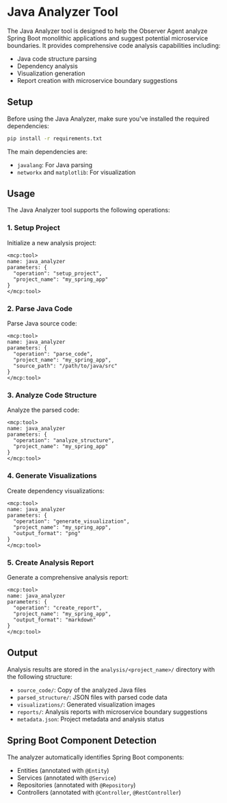# Java Analyzer Tool

The Java Analyzer tool is designed to help the Observer Agent analyze Spring Boot monolithic applications and suggest potential microservice boundaries. It provides comprehensive code analysis capabilities including:

- Java code structure parsing
- Dependency analysis
- Visualization generation
- Report creation with microservice boundary suggestions

## Setup

Before using the Java Analyzer, make sure you've installed the required dependencies:

```bash
pip install -r requirements.txt
```

The main dependencies are:
- `javalang`: For Java parsing
- `networkx` and `matplotlib`: For visualization

## Usage

The Java Analyzer tool supports the following operations:

### 1. Setup Project

Initialize a new analysis project:

```
<mcp:tool>
name: java_analyzer
parameters: {
  "operation": "setup_project",
  "project_name": "my_spring_app"
}
</mcp:tool>
```

### 2. Parse Java Code

Parse Java source code:

```
<mcp:tool>
name: java_analyzer
parameters: {
  "operation": "parse_code",
  "project_name": "my_spring_app",
  "source_path": "/path/to/java/src"
}
</mcp:tool>
```

### 3. Analyze Code Structure

Analyze the parsed code:

```
<mcp:tool>
name: java_analyzer
parameters: {
  "operation": "analyze_structure",
  "project_name": "my_spring_app"
}
</mcp:tool>
```

### 4. Generate Visualizations

Create dependency visualizations:

```
<mcp:tool>
name: java_analyzer
parameters: {
  "operation": "generate_visualization",
  "project_name": "my_spring_app",
  "output_format": "png"
}
</mcp:tool>
```

### 5. Create Analysis Report

Generate a comprehensive analysis report:

```
<mcp:tool>
name: java_analyzer
parameters: {
  "operation": "create_report",
  "project_name": "my_spring_app",
  "output_format": "markdown"
}
</mcp:tool>
```

## Output

Analysis results are stored in the `analysis/<project_name>/` directory with the following structure:

- `source_code/`: Copy of the analyzed Java files
- `parsed_structure/`: JSON files with parsed code data
- `visualizations/`: Generated visualization images
- `reports/`: Analysis reports with microservice boundary suggestions
- `metadata.json`: Project metadata and analysis status

## Spring Boot Component Detection

The analyzer automatically identifies Spring Boot components:

- Entities (annotated with `@Entity`)
- Services (annotated with `@Service`)
- Repositories (annotated with `@Repository`)
- Controllers (annotated with `@Controller`, `@RestController`) 